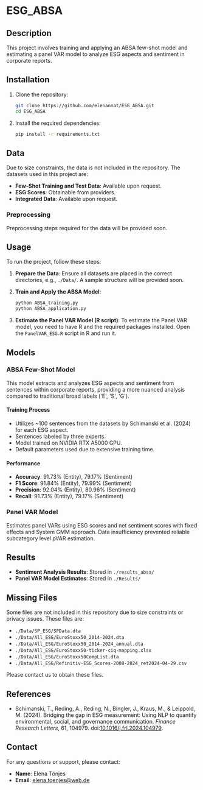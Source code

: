 # ESG_ABSA

## Description
This project involves training and applying an ABSA few-shot model and estimating a panel VAR model to analyze ESG aspects and sentiment in corporate reports.

## Installation
1. Clone the repository:
    ```bash
    git clone https://github.com/elenannat/ESG_ABSA.git
    cd ESG_ABSA
    ```

2. Install the required dependencies:
    ```bash
    pip install -r requirements.txt
    ```

## Data
Due to size constraints, the data is not included in the repository. The datasets used in this project are:

- **Few-Shot Training and Test Data**: Available upon request.
- **ESG Scores**: Obtainable from providers.
- **Integrated Data**: Available upon request.

### Preprocessing
Preprocessing steps required for the data will be provided soon.

## Usage
To run the project, follow these steps:

1. **Prepare the Data**: Ensure all datasets are placed in the correct directories, e.g., `./Data/`. A sample structure will be provided soon.

2. **Train and Apply the ABSA Model**:
    ```bash
    python ABSA_training.py
    python ABSA_application.py
    ```

3. **Estimate the Panel VAR Model (R script)**:
    To estimate the Panel VAR model, you need to have R and the required packages installed. Open the `PanelVAR_ESG.R` script in R and run it.

## Models
### ABSA Few-Shot Model
This model extracts and analyzes ESG aspects and sentiment from sentences within corporate reports, providing a more nuanced analysis compared to traditional broad labels ('E', 'S', 'G').

#### Training Process
- Utilizes ~100 sentences from the datasets by Schimanski et al. (2024) for each ESG aspect.
- Sentences labeled by three experts.
- Model trained on NVIDIA RTX A5000 GPU.
- Default parameters used due to extensive training time.

#### Performance
- **Accuracy**: 91.73% (Entity), 79.17% (Sentiment)
- **F1 Score**: 91.84% (Entity), 79.99% (Sentiment)
- **Precision**: 92.04% (Entity), 80.96% (Sentiment)
- **Recall**: 91.73% (Entity), 79.17% (Sentiment)

### Panel VAR Model
Estimates panel VARs using ESG scores and net sentiment scores with fixed effects and System GMM approach. Data insufficiency prevented reliable subcategory level pVAR estimation.

## Results
- **Sentiment Analysis Results**: Stored in `./results_absa/`
- **Panel VAR Model Estimates**: Stored in `./Results/`

## Missing Files
Some files are not included in this repository due to size constraints or privacy issues. These files are:

- `./Data/SP_ESG/SPData.dta`
- `./Data/All_ESG/EuroStoxx50_2014-2024.dta`
- `./Data/All_ESG/EuroStoxx50_2014-2024_annual.dta`
- `./Data/All_ESG/EuroStoxx50-ticker-ciq-mapping.xlsx`
- `./Data/All_ESG/EuroStoxx50CompList.dta`
- `./Data/All_ESG/Refinitiv-ESG_Scores-2008-2024_ret2024-04-29.csv`

Please contact us to obtain these files.

## References
- Schimanski, T., Reding, A., Reding, N., Bingler, J., Kraus, M., & Leippold, M. (2024). Bridging the gap in ESG measurement: Using NLP to quantify environmental, social, and governance communication. *Finance Research Letters*, 61, 104979. doi:[10.1016/j.frl.2024.104979](https://doi.org/10.1016/j.frl.2024.104979).

## Contact
For any questions or support, please contact:
- **Name**: Elena Tönjes
- **Email**: elena.toenjes@web.de
